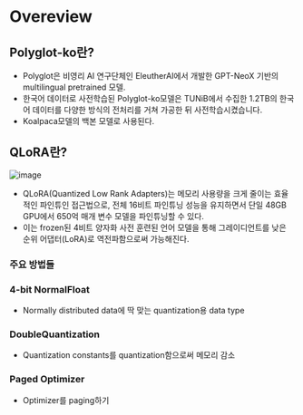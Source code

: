 # Overeview

## Polyglot-ko란?

- Polyglot은 비영리 AI 연구단체인 EleutherAI에서 개발한 GPT-NeoX 기반의 multilingual pretrained 모델.
- 한국어 데이터로 사전학습된 Polyglot-ko모델은 TUNiB에서 수집한 1.2TB의 한국어 데이터를 다양한 방식의 전처리를 거쳐 가공한 뒤 사전학습시켰습니다.
- Koalpaca모델의 백본 모델로 사용된다.

## QLoRA란?

![image](https://github.com/matrix215/QLORA-Fine-Tuning-with-polyglot_ko/assets/101815603/40f71bcc-70bd-4c00-a1b1-47acea346c8b)

- QLoRA(Quantized Low Rank Adapters)는 메모리 사용량을 크게 줄이는 효율적인 파인튜인 접근법으로, 전체 16비트 파인튜닝 성능을 유지하면서 단일 48GB GPU에서 650억 매개 변수 모델을 파인튜닝할 수 있다.
- 이는 frozen된 4비트 양자화 사전 훈련된 언어 모델을 통해 그레이디언트를 낮은 순위 어댑터(LoRA)로 역전파함으로써 가능해진다.

### 주요 방법들
### 4-bit NormalFloat
- Normally distributed data에 딱 맞는 quantization용 data type


### DoubleQuantization
- Quantization constants를 quantization함으로써 메모리 감소


### Paged Optimizer
- Optimizer를 paging하기
